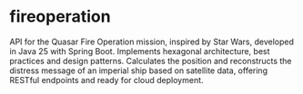 # fireoperation
API for the Quasar Fire Operation mission, inspired by Star Wars, developed in Java 25 with Spring Boot. Implements hexagonal architecture, best practices and design patterns. Calculates the position and reconstructs the distress message of an imperial ship based on satellite data, offering RESTful endpoints and ready for cloud deployment.
